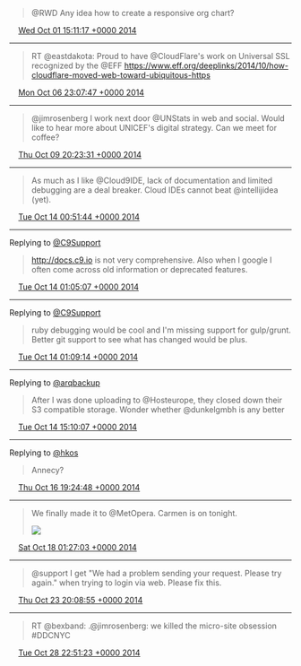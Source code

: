 > @RWD Any idea how to create a responsive org chart?

<img src="media/tweet.ico" width="12" /> [Wed Oct 01 15:11:17 +0000 2014](https://twitter.com/maiertech/status/517330918806392834)

----

> RT @eastdakota: Proud to have @CloudFlare's work on Universal SSL recognized by the @EFF https://www.eff.org/deeplinks/2014/10/how-cloudflare-moved-web-toward-ubiquitous-https

<img src="media/tweet.ico" width="12" /> [Mon Oct 06 23:07:47 +0000 2014](https://twitter.com/maiertech/status/519262774401449985)

----

> @jimrosenberg I work next door @UNStats in web and social. Would like to hear more about UNICEF's digital strategy. Can we meet for coffee?

<img src="media/tweet.ico" width="12" /> [Thu Oct 09 20:23:31 +0000 2014](https://twitter.com/maiertech/status/520308599403610113)

----

> As much as I like @Cloud9IDE, lack of documentation and limited debugging are a deal breaker. Cloud IDEs cannot beat @intellijidea (yet).

<img src="media/tweet.ico" width="12" /> [Tue Oct 14 00:51:44 +0000 2014](https://twitter.com/maiertech/status/521825650504912897)

----

Replying to [@C9Support](https://twitter.com/C9Support/status/521825872953634816)

> http://docs.c9.io is not very comprehensive. Also when I google I often come across old information or deprecated features.

<img src="media/tweet.ico" width="12" /> [Tue Oct 14 01:05:07 +0000 2014](https://twitter.com/maiertech/status/521829017205620736)

----

Replying to [@C9Support](https://twitter.com/C9Support/status/521825872953634816)

> ruby debugging would be cool and I'm missing support for gulp/grunt. Better git support to see what has changed would be plus.

<img src="media/tweet.ico" width="12" /> [Tue Oct 14 01:09:14 +0000 2014](https://twitter.com/maiertech/status/521830051332239360)

----

Replying to [@arqbackup](https://twitter.com/arqbackup/status/522034680863133698)

> After I was done uploading to @Hosteurope, they closed down their S3 compatible storage. Wonder whether @dunkelgmbh is any better

<img src="media/tweet.ico" width="12" /> [Tue Oct 14 15:10:07 +0000 2014](https://twitter.com/maiertech/status/522041669580251138)

----

Replying to [@hkos](https://twitter.com/hkos/status/522805970549104640)

> Annecy?

<img src="media/tweet.ico" width="12" /> [Thu Oct 16 19:24:48 +0000 2014](https://twitter.com/maiertech/status/522830535324737536)

----

> We finally made it to @MetOpera. Carmen is on tonight. 
> 
> ![](media/523284090091757568-B0MUGyPCUAAoleq.jpg)

<img src="media/tweet.ico" width="12" /> [Sat Oct 18 01:27:03 +0000 2014](https://twitter.com/maiertech/status/523284090091757568)

----

> @support I get "We had a problem sending your request. Please try again." when trying to login via web. Please fix this.

<img src="media/tweet.ico" width="12" /> [Thu Oct 23 20:08:55 +0000 2014](https://twitter.com/maiertech/status/525378354372165632)

----

> RT @bexband: .@jimrosenberg: we killed the micro-site obsession #DDCNYC

<img src="media/tweet.ico" width="12" /> [Tue Oct 28 22:51:23 +0000 2014](https://twitter.com/maiertech/status/527231180476014592)